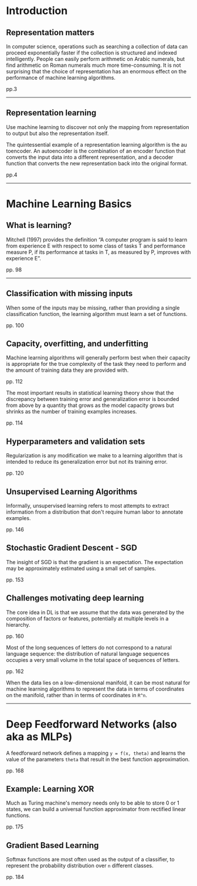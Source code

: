 # Introduction

## Representation matters
In computer science, operations such as searching a collection of data can proceed
exponentially faster if the collection is structured and indexed intelligently. 
People can easily perform arithmetic on Arabic numerals, but find arithmetic on 
Roman numerals much more time-consuming. It is not surprising that the choice 
of representation has an enormous effect on the performance of machine learning algorithms.

pp.3

-------------------------------------

## Representation learning
Use machine learning to discover not only
the mapping from representation to output but also the representation itself.

The quintessential example of a representation learning algorithm is the au
toencoder. An autoencoder is the combination of an encoder function that
converts the input data into a different representation, and a decoder function
that converts the new representation back into the original format.

pp.4

-------------------------------------

# Machine Learning Basics

## What is learning?
Mitchell (1997) provides the definition “A computer program is said to learn from 
experience E with respect to some class of tasks T and performance measure P, 
if its performance at tasks in T, as measured by P, improves with experience E”.

pp. 98

-------------------------------------

## Classification with missing inputs
When some of the inputs may be missing, rather than providing a single classification function, the learning algorithm must learn a set of functions.

pp. 100


## Capacity, overfitting, and underfitting
Machine learning algorithms will generally perform best when their capacity is appropriate for the true complexity of the task they need to perform and the amount of training data they are provided with.

pp. 112

The most important results in statistical learning theory show that the discrepancy between training error and generalization error is bounded from above by a quantity that grows as the model capacity grows but shrinks as the number of training examples increases.

pp. 114

## Hyperparameters and validation sets

Regularization is any modification we make to a learning algorithm that is intended to reduce its generalization error but not its training error.

pp. 120

## Unsupervised Learning Algorithms

Informally, unsupervised learning refers to most attempts to extract information from a distribution that don't require human labor to annotate examples.

pp. 146

## Stochastic Gradient Descent - SGD

The insight of SGD is that the gradient is an expectation. The expectation may be approximately estimated using a small set of samples.

pp. 153

## Challenges motivating deep learning

The core idea in DL is that we assume that the data was generated by the composition of factors or features, potentially at multiple levels in a hierarchy.

pp. 160

Most of the long sequences of letters do not correspond to a natural language sequence: the distribution of natural language sequences occupies a very small volume in the total space of sequences of letters.

pp. 162

When the data lies on a low-dimensional manifold, it can be most natural for machine learning algorithms to represent the data in terms of coordinates on the manifold, rather than in terms of coordinates in `R^n`.

---------------------------------

# Deep Feedforward Networks (also aka as MLPs)

A feedforward network defines a mapping `y = f(x, theta)` and learns the value of the parameters `theta` that result in the best function approximation.

pp. 168


## Example: Learning XOR

Much as Turing machine's memory needs only to be able to store 0 or 1 states, we can build a universal function approximator from rectified linear functions.

pp. 175

## Gradient Based Learning

Softmax functions are most often used as the output of a classifier, to represent the probability distribution over `n` different classes.

pp. 184